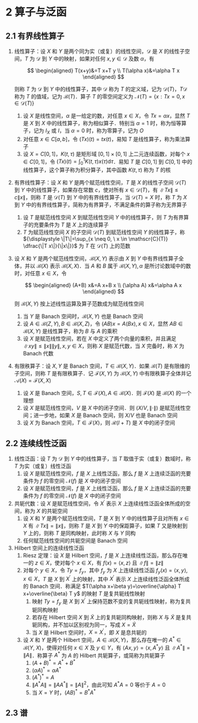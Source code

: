# 2 算子与泛函

## 2.1 有界线性算子
1. 线性算子：设 $X$ 和 $Y$ 是两个同为实（或复）的线性空间，$\mathscr{D}$ 是 $X$ 的线性子空间，$T$ 为 $\mathscr{D}$ 到 $Y$ 中的映射，如果对任何 $x, y \in \mathscr{D}$ 及数 $\alpha$，有

    $$
    \begin{aligned}
    T(x+y)&=T x+T y \\
    T(\alpha x)&=\alpha T x
    \end{aligned}
    $$

    则称 $T$ 为 $\mathscr{D}$ 到 $Y$ 中的线性算子，其中 $\mathscr{D}$ 称为 $T$ 的定义域，记为 $\mathscr{D}(T)$，$T \mathscr{D}$ 称为 $T$ 的值域，记为 $\mathscr{B}(T)$．算子 $T$ 的零空间定义为 $\mathscr{N}(T)=\{x: T x=0, x \in \mathscr{D}(T)\}$

    1. 设 $X$ 是线性空间，$\alpha$ 是一给定的数，对任意 $x \in X$，令 $T x=\alpha x$，显然 $T$ 是 $X$ 到 $X$ 中的线性算子，称为相似算子．特别当 $\alpha=1$ 时，称为恒等算子，记为 $I_{X}$ 或 $I$，当 $\alpha=0$ 时，称为零算子，记为 $O$
    2. 对任意 $x \in C[a, b]$，令 $(T x)(t)=t x(t)$，易知 $T$ 是线性算子，称为乘法算子
    3. 设 $X=C[0,1]$，$K(t, \tau)$ 是矩形域 $[0,1] \times[0,1]$ 上二元连续函数，对每个 $x \in C[0,1]$，令 ${\displaystyle (T x)(t)=\int_{0}^{1} K(t, \tau) x(\tau) \mathrm{d} \tau}$．易知 $T$ 是 $C[0,1]$ 到 $C[0,1]$ 中的线性算子，这个算子称为积分算子，其中函数 $K(t, \tau)$ 称为 $T$ 的核

2. 有界线性算子：设 $X$ 和 $Y$ 是两个赋范线性空间，$T$ 是 $X$ 的线性子空间 $\mathscr{D}(T)$ 到 $Y$ 中的线性算子，如果存在常数 $c$，使对所有 $x \in \mathscr{D}(T)$，有 $\|T x\| \leqslant c\|x\|$，则称 $T$ 是 $\mathscr{D}(T)$ 到 $Y$ 中的有界线性算子，当 $\mathscr{D}(T)=X$ 时，称 $T$ 为 $X$ 到 $Y$ 中的有界线性算子，简称为有界算子，不满足条件的算子称为无界算子
    1. 设 $T$ 是赋范线性空间 $X$ 到赋范线性空间 $Y$ 中的线性算子，则 $T$ 为有界算子的充要条件为 $T$ 是 $X$ 上的连续算子
    2. $T$ 为赋范线性空间 $X$ 的子空间 $\mathscr{D}(T)$ 到赋范线性空间 $Y$ 的线性算子，称 ${\displaystyle \|T\|=\sup_{x \neq 0, \ x \in \mathscr{C}(T)} \dfrac{\|T x\|}{\|x\|}}$ 为 $T$ 在 $\mathscr{D}(T)$ 上的范数
3. 设 $X$ 和 $Y$ 是两个赋范线性空间，$\mathscr{B}(X, Y)$ 表示由 $X$ 到 $Y$ 中有界线性算子全体，并以 $\mathscr{B}(X)$ 表示 $\mathscr{B}(X, X)$．当 $A$ 和 $B$ 属于 $\mathscr{B}(X, Y), \alpha$ 是所讨论数域中的数时，对任意 $x \in X$，令

    $$
    \begin{aligned}
    (A+B) x&=A x+B x \\
    (\alpha A) x&=\alpha A x
    \end{aligned}
    $$

    则 $\mathscr{B}(X, Y)$ 按上述线性运算及算子范数成为赋范线性空间

    1. 当 $Y$ 是 $\text{Banach}$ 空间时，$\mathscr{B}(X, Y)$ 也是 $\text{Banach}$ 空间
    2. 设 $A \in \mathscr{B}(Z, Y), B \in \mathscr{B}(X, Z)$，令 $(A B) x=A(B x), x \in X$，显然 $A B \in \mathscr{B}(X, Y)$ 是线性算子，称为 $B$ 与 $A$ 的乘积
    3. 设 $X$ 是赋范线性空间，若在 $X$ 中定义了两个向量的乘积，并且满足 $\|x y\| \leqslant\|x\|\|y\|, x, y \in X$，则称 $X$ 是赋范代数，当 $X$ 完备时，称 $X$ 为 $\text{Banach}$ 代数

4. 有限秩算子：设 $X, Y$ 是 $\text{Banach}$ 空间，$T \in \mathscr{B}(X, Y)$．如果 $\mathscr{B}(T)$ 是有限维的子空间，则称 $T$ 是有限秩算子．记 $\mathscr{F}(X, Y)$ 为 $\mathscr{B}(X, Y)$ 中有限秩算子全体并记 $\mathscr{A}(X)=\mathscr{F} (X, X)$
    1. 设 $X$ 是 $\text{Banach}$ 空间，$S, T \in \mathscr{F}(X), A \in \mathscr{B}(X)$．则 $\mathscr{F}(X)$ 是 $\mathscr{B}(X)$ 的一个理想
    2. 设 $X$ 是赋范线性空间，$V$ 是 $X$ 中的闭子空间．则 $(X / V,\|\cdot\|)$ 是赋范线性空间；进一步地，如果 $X$ 是 $\text{Banach}$ 空间，则 $X / V$ 也是 $\text{Banach}$ 空间
    3. 设 $X$ 为 $\text{Banach}$ 空间，$T \in \mathscr{F} (X)$，则 $\mathscr{R}(I+T)$ 是 $X$ 中的闭子空间

## 2.2 连续线性泛函
1. 线性泛函：设 $T$ 为 $\mathscr{D}$ 到 $Y$ 中的线性算子，当 $T$ 取值于实（或复）数域时，称 $T$ 为实（或复）线性泛函
    1. 设 $X$ 是赋范线性空间，$f$ 是 $X$ 上线性泛函，那么 $f$ 是 $X$ 上连续泛函的充要条件为 $f$ 的零空间 $\mathscr{N}(f)$ 是 $X$ 中的闭子空间
    2. 设 $X$ 是赋范线性空间，$f$ 是 $X$ 上线性泛函，那么 $f$ 是 $X$ 上连续泛函的充要条件为 $f$ 的零空间 $\mathscr{N}(f)$ 是 $X$ 中的闭子空间
2. 共轭代数：设 $X$ 是赋范线性空间，令 $X^{\prime}$ 表示 $X$ 上连续线性泛函全体所成的空间，称为 $X$ 的共轭空间
    1. 设 $X$ 和 $Y$ 是两个赋范线性空间，$T$ 是 $X$ 到 $Y$ 中的线性算子且对所有 $x \in X$ 有 $\|T x\|=\|x\|$，则称 $T$ 是 $X$ 到 $Y$ 中的保距算子，如果 $T$ 又是映射到 $Y$ 上的，则称 $T$ 是同构映射，此时称 $X$ 与 $Y$ 同构
    2. 任何赋范线性空间的共轭空间是 $\text{Banach}$ 空间
3. $\text{Hilbert}$ 空间上的连续线性泛函
    1. $\text{Riesz}$ 定理：设 $X$ 是 $\text{Hilbert}$ 空间，$f$ 是 $X$ 上连续线性泛函，那么存在唯一的 $z \in X$，使对每个 $x \in X$，有 $f(x)=\langle x, z\rangle$ 且 $\|f\|=\|z\|$
    2. 对每个 $y \in X$，令 $T y=f_{y}$，其中 $f_{y}$ 为 $X$ 上连续线性泛函 $f_{y}(x)=\langle x, y\rangle, x \in X$，$T$ 是 $X$ 到 $X^{\prime}$ 上的映射，其中 $X^{\prime}$ 表示 $X$ 上连续线性泛函全体所成的 $\text{Banach}$ 空间．称满足 $T(\alpha x+\beta y)=\overline{\alpha} T x+\overline{\beta} T y$ 的映射 $T$ 是复共轭线性映射
        1. 映射 $T y=f_{y}$ 是 $X$ 到 $X^{\prime}$ 上保持范数不变的复共轭线性映射，称为复共轭同构映射
        2. 若存在 $\text{Hilbert}$ 空间 $X$ 到 $\widetilde{X}$ 上的复共轭同构映射，则称 $X$ 与 $\widetilde{X}$ 是复共轭同构，并不加以区别视为同一，写成 $X=\widetilde{X}$
        3. 当 $X$ 是 $\text{Hilbert}$ 空间时，$X=X^{\prime}$，即 $X$ 是息共轭的
    3. 设 $X$ 和 $Y$ 是两个 $\text{Hilbert}$ 空间，$A \in \mathscr{B}(X, Y)$，那么存在唯一的 $A^{*} \in \mathscr{B}(Y$, $X)$，使得对任何 $x \in X$ 及 $y \in Y$，有 $\langle A x, y\rangle=\left\langle x, A^{*} y\right\rangle$ 且 $\left\|A^{*}\right\|=\|A\|$．称算子 $A^{*}$ 为 $A$ 的 $\text{Hilbert}$ 共轭算子，或简称为共轭算子
        1. $(A+B)^{*}=A^{*}+B^{*}$
        2. $(\alpha A)^{*}=\alpha A^{*}$
        3. $\left(A^{*}\right)^{*}=A$
        4. $\left\|A^{*} A\right\|=\left\|A A^{*}\right\|=\|A\|^{2}$，由此可知 $A^{*} A=0$ 等价于 $A=0$
        5. 当 $X=Y$ 时，$(A B)^{*}=B^{*} A^{*}$

## 2.3 谱
